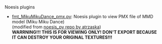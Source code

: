 Noesis plugins
<br/>
<ul>
<li><a href="https://github.com/johnwithlenon/noesis_plugins/blob/main/plugins/python/fmt_MikuMikuDance_pmx.py" target="_blank">fmt_MikuMikuDance_pmx.py</a>: Noesis plugin to view PMX file of MMD model (Miku Miku Dance)
<br/>
(modified from <a href="https://github.com/atrzaska/noesis_py/blob/master/lib/plugins/fmt_MikuMikuDance_pmx.py" target="_blank">noesis_py repo by atrzaska</a>)
<br/>
<b>WARRNING!!! THIS IS FOR VIEWING ONLY! DON'T EXPORT BECAUSE IT CAN DESTROY YOUR ORIGINAL TEXTURES!!!</b>
</li>
</ul>
